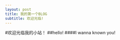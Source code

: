 ```yaml
---
layout: post
title: 我的第一个BLOG
subtitle: 欢迎光临!
---
```


#欢迎光临我的小站！
##hello!
####I wanna known you!
